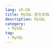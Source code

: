 ```yaml
---
lang: zh-CN
title: MySQL-官方文档
description: MySQL
category: 
 - MySQL
tag:
 - MySQL
---
```


<PDF url="/mysql/mysqldoc.pdf" :toolbar="false"  :height="800"  />